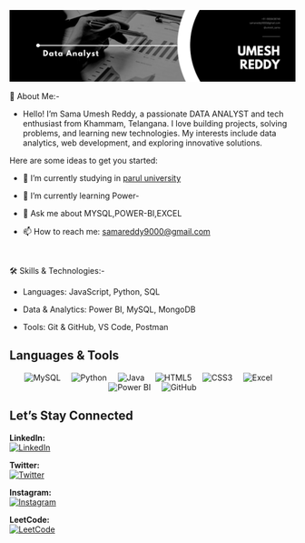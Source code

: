 ![Banner](asserts/Black-White-Modern-Minimalist-Data-Analyst-LinkedIn-Banner.png)


🚀 About Me:-
* Hello! I’m Sama Umesh Reddy, a passionate DATA ANALYST and tech enthusiast from Khammam, Telangana. I love building projects, solving problems, and learning new technologies. My interests include data analytics, web development, and exploring innovative solutions.



Here are some ideas to get you started:

- 🔭 I’m currently studying in [ parul university](https://paruluniversity.ac.in/)
  
- 🌱 I’m currently learning Power-

- 💬 Ask me about MYSQL,POWER-BI,EXCEL
  
- 📫 How to reach me: [samareddy9000@gmail.com](https://mail.google.com/mail/u/0/?tab=rm&ogbl#inbox)


<br>

🛠️ Skills & Technologies:-

* Languages: JavaScript, Python, SQL
   
* Data & Analytics: Power BI, MySQL, MongoDB
  
* Tools: Git & GitHub, VS Code, Postman

## Languages & Tools
<p align="center">
  <img src="https://cdn.jsdelivr.net/gh/devicons/devicon/icons/mysql/mysql-original.svg" width="40" style="margin-right:15px;" alt="MySQL" />
  <img src="https://cdn.jsdelivr.net/gh/devicons/devicon/icons/python/python-original.svg" width="40" style="margin-right:15px;" alt="Python" />
  <img src="https://cdn.jsdelivr.net/gh/devicons/devicon/icons/java/java-original.svg" width="40" style="margin-right:15px;" alt="Java" />
  <img src="https://cdn.jsdelivr.net/gh/devicons/devicon/icons/html5/html5-original.svg" width="40" style="margin-right:15px;" alt="HTML5" />
  <img src="https://cdn.jsdelivr.net/gh/devicons/devicon/icons/css3/css3-original.svg" width="40" style="margin-right:15px;" alt="CSS3" />
  <img src="https://cdn.jsdelivr.net/gh/simple-icons/simple-icons/icons/microsoftexcel.svg" width="40" style="margin-right:15px;" alt="Excel" />
  <img src="https://cdn.jsdelivr.net/gh/simple-icons/simple-icons/icons/powerbi.svg" width="40" style="margin-right:15px;" alt="Power BI" />
  <img src="https://cdn.jsdelivr.net/gh/devicons/devicon/icons/github/github-original.svg" width="40" alt="GitHub" />
</p>

## Let’s Stay Connected

**LinkedIn:**  
[![LinkedIn](https://img.shields.io/badge/LinkedIn-0077B5?style=flat&logo=linkedin&logoColor=white)](https://www.linkedin.com/in/sama-umesh-reddy)

**Twitter:**  
[![Twitter](https://img.shields.io/badge/Twitter-1DA1F2?style=flat&logo=twitter&logoColor=white)](https://twitter.com/SamaReddy15)

**Instagram:**  
[![Instagram](https://img.shields.io/badge/Instagram-E4405F?style=flat&logo=instagram&logoColor=white)](https://www.instagram.com/umesh_sama)

**LeetCode:**  
[![LeetCode](https://img.shields.io/badge/LeetCode-FFA116?style=flat&logo=leetcode&logoColor=black)](https://leetcode.com/u/umesh_sama755485/)











